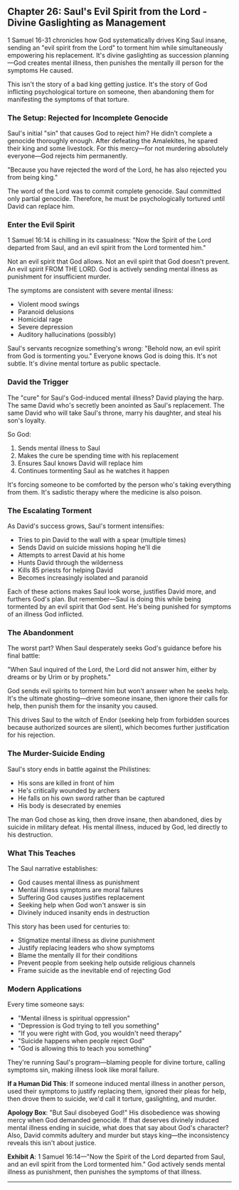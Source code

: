 ## Chapter 26: Saul's Evil Spirit from the Lord - Divine Gaslighting as Management

1 Samuel 16-31 chronicles how God systematically drives King Saul insane, sending an "evil spirit from the Lord" to torment him while simultaneously empowering his replacement. It's divine gaslighting as succession planning—God creates mental illness, then punishes the mentally ill person for the symptoms He caused.

This isn't the story of a bad king getting justice. It's the story of God inflicting psychological torture on someone, then abandoning them for manifesting the symptoms of that torture.

### The Setup: Rejected for Incomplete Genocide

Saul's initial "sin" that causes God to reject him? He didn't complete a genocide thoroughly enough. After defeating the Amalekites, he spared their king and some livestock. For this mercy—for not murdering absolutely everyone—God rejects him permanently.

"Because you have rejected the word of the Lord, he has also rejected you from being king."

The word of the Lord was to commit complete genocide. Saul committed only partial genocide. Therefore, he must be psychologically tortured until David can replace him.

### Enter the Evil Spirit

1 Samuel 16:14 is chilling in its casualness:
"Now the Spirit of the Lord departed from Saul, and an evil spirit from the Lord tormented him."

Not an evil spirit that God allows. Not an evil spirit that God doesn't prevent. An evil spirit FROM THE LORD. God is actively sending mental illness as punishment for insufficient murder.

The symptoms are consistent with severe mental illness:
- Violent mood swings
- Paranoid delusions
- Homicidal rage
- Severe depression
- Auditory hallucinations (possibly)

Saul's servants recognize something's wrong: "Behold now, an evil spirit from God is tormenting you." Everyone knows God is doing this. It's not subtle. It's divine mental torture as public spectacle.

### David the Trigger

The "cure" for Saul's God-induced mental illness? David playing the harp. The same David who's secretly been anointed as Saul's replacement. The same David who will take Saul's throne, marry his daughter, and steal his son's loyalty.

So God:
1. Sends mental illness to Saul
2. Makes the cure be spending time with his replacement
3. Ensures Saul knows David will replace him
4. Continues tormenting Saul as he watches it happen

It's forcing someone to be comforted by the person who's taking everything from them. It's sadistic therapy where the medicine is also poison.

### The Escalating Torment

As David's success grows, Saul's torment intensifies:

- Tries to pin David to the wall with a spear (multiple times)
- Sends David on suicide missions hoping he'll die
- Attempts to arrest David at his home
- Hunts David through the wilderness
- Kills 85 priests for helping David
- Becomes increasingly isolated and paranoid

Each of these actions makes Saul look worse, justifies David more, and furthers God's plan. But remember—Saul is doing this while being tormented by an evil spirit that God sent. He's being punished for symptoms of an illness God inflicted.

### The Abandonment

The worst part? When Saul desperately seeks God's guidance before his final battle:

"When Saul inquired of the Lord, the Lord did not answer him, either by dreams or by Urim or by prophets."

God sends evil spirits to torment him but won't answer when he seeks help. It's the ultimate ghosting—drive someone insane, then ignore their calls for help, then punish them for the insanity you caused.

This drives Saul to the witch of Endor (seeking help from forbidden sources because authorized sources are silent), which becomes further justification for his rejection.

### The Murder-Suicide Ending

Saul's story ends in battle against the Philistines:
- His sons are killed in front of him
- He's critically wounded by archers
- He falls on his own sword rather than be captured
- His body is desecrated by enemies

The man God chose as king, then drove insane, then abandoned, dies by suicide in military defeat. His mental illness, induced by God, led directly to his destruction.

### What This Teaches

The Saul narrative establishes:

- God causes mental illness as punishment
- Mental illness symptoms are moral failures
- Suffering God causes justifies replacement
- Seeking help when God won't answer is sin
- Divinely induced insanity ends in destruction

This story has been used for centuries to:
- Stigmatize mental illness as divine punishment
- Justify replacing leaders who show symptoms
- Blame the mentally ill for their conditions
- Prevent people from seeking help outside religious channels
- Frame suicide as the inevitable end of rejecting God

### Modern Applications

Every time someone says:
- "Mental illness is spiritual oppression"
- "Depression is God trying to tell you something"
- "If you were right with God, you wouldn't need therapy"
- "Suicide happens when people reject God"
- "God is allowing this to teach you something"

They're running Saul's program—blaming people for divine torture, calling symptoms sin, making illness look like moral failure.

**If a Human Did This**: If someone induced mental illness in another person, used their symptoms to justify replacing them, ignored their pleas for help, then drove them to suicide, we'd call it torture, gaslighting, and murder.

**Apology Box**: "But Saul disobeyed God!"
His disobedience was showing mercy when God demanded genocide. If that deserves divinely induced mental illness ending in suicide, what does that say about God's character? Also, David commits adultery and murder but stays king—the inconsistency reveals this isn't about justice.

**Exhibit A**: 1 Samuel 16:14—"Now the Spirit of the Lord departed from Saul, and an evil spirit from the Lord tormented him." God actively sends mental illness as punishment, then punishes the symptoms of that illness.

---
